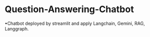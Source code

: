 # Question-Answering-Chatbot
•Chatbot deployed by streamlit and apply Langchain, Gemini, RAG, Langgraph.
